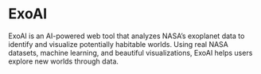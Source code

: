 # ExoAI
ExoAI is an AI-powered web tool that analyzes NASA’s exoplanet data to identify and visualize potentially habitable worlds. Using real NASA datasets, machine learning, and beautiful visualizations, ExoAI helps users explore new worlds through data.
